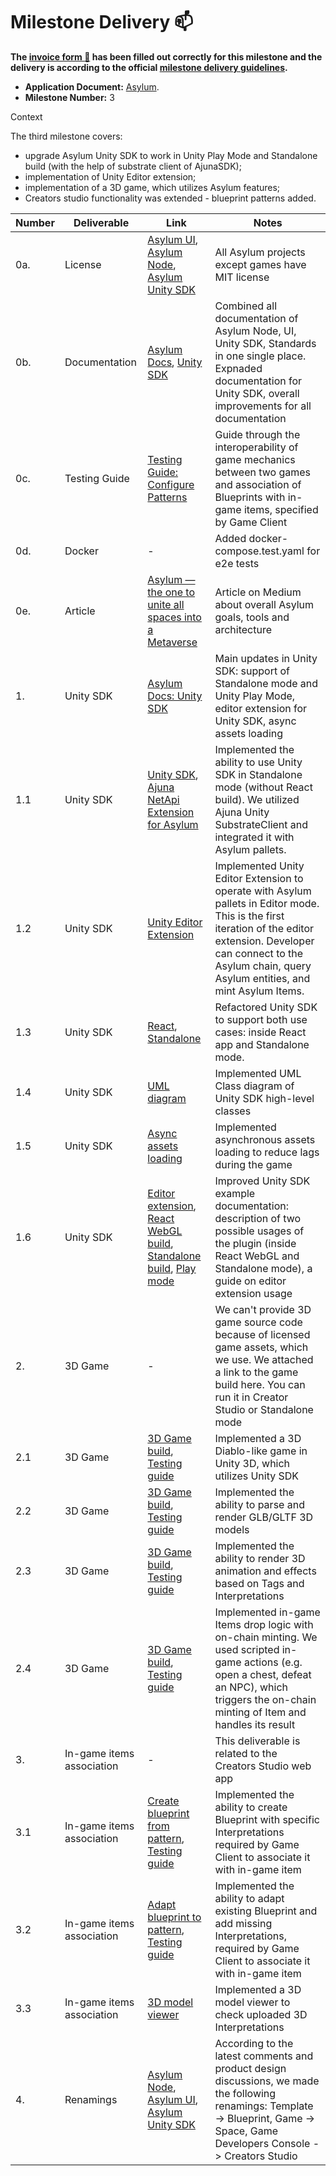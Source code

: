 # Milestone Delivery :mailbox:

**The [invoice form :pencil:](https://docs.google.com/forms/d/e/1FAIpQLSfmNYaoCgrxyhzgoKQ0ynQvnNRoTmgApz9NrMp-hd8mhIiO0A/viewform) has been filled out correctly for this milestone and the delivery is according to the official [milestone delivery guidelines](https://github.com/w3f/Grants-Program/blob/master/docs/milestone-deliverables-guidelines.md).**

* **Application Document:** [Asylum](https://github.com/w3f/Grants-Program/blob/master/applications/asylum_follow_up_1.md).
* **Milestone Number:** 3

Context

The third milestone covers:
- upgrade Asylum Unity SDK to work in Unity Play Mode and Standalone build (with the help of substrate client of AjunaSDK);
- implementation of Unity Editor extension;
- implementation of a 3D game, which utilizes Asylum features;
- Creators studio functionality was extended - blueprint patterns added.


| Number | Deliverable | Link | Notes |
| ------------- | ------------- | ------------- |------------- |
| 0a.    | License |  [Asylum UI](https://gitlab.com/asylum-space/asylum-ui/-/blob/main/LICENSE), [Asylum Node](https://gitlab.com/asylum-space/asylum-item-nft/-/blob/main/LICENSE), [Asylum Unity SDK](https://gitlab.com/asylum-space/asylum-unity-sdk/-/blob/main/LICENSE) | All Asylum projects except games have MIT license |
| 0b.    |  Documentation | [Asylum Docs](https://docs.asylum.space), [Unity SDK](https://docs.asylum.space/category/unity-sdk)| Combined all documentation of Asylum Node, UI, Unity SDK, Standards in one single place. Expnaded documentation for Unity SDK, overall improvements for all documentation |
| 0c.    | Testing Guide | [Testing Guide: Configure Patterns](https://docs.asylum.space/tutorials/testing-guide-patterns) | Guide through the interoperability of game mechanics between two games and association of Blueprints with in-game items, specified by Game Client |
| 0d.    | Docker | - | Added docker-compose.test.yaml for e2e tests |
| 0e.    | Article | [Asylum — the one to unite all spaces into a Metaverse](https://medium.com/@AsylumMeta/asylum-the-one-to-unite-all-spaces-into-a-metaverse-129cd989e76e) | Article on Medium about overall Asylum goals, tools and architecture |
| 1.     | Unity SDK | [Asylum Docs: Unity SDK](https://docs.asylum.space/category/unity-sdk) | Main updates in Unity SDK: support of Standalone mode and Unity Play Mode,  editor extension for Unity SDK, async assets loading |
| 1.1    | Unity SDK | [Unity SDK](https://gitlab.com/asylum-space/asylum-unity-sdk/-/commit/dc5f18fbace0b6051e14b396a2191e851c8bcfa8), [Ajuna NetApi Extension for Asylum](https://gitlab.com/asylum-space/asylum-net-api)| Implemented the ability to use Unity SDK in Standalone mode (without React build). We utilized Ajuna Unity SubstrateClient and integrated it with Asylum pallets. |
| 1.2    | Unity SDK | [Unity Editor Extension](https://gitlab.com/asylum-space/asylum-unity-sdk/-/blob/main/AsylumSDK/AsylumPlugin.cs) | Implemented Unity Editor Extension to operate with Asylum pallets in Editor mode. This is the first iteration of the editor extension. Developer can connect to the Asylum chain, query Asylum entities, and mint Asylum Items. |
| 1.3    | Unity SDK | [React](https://gitlab.com/asylum-space/asylum-unity-sdk/-/blob/main/AsylumSDK/ReactClient.cs), [Standalone](https://gitlab.com/asylum-space/asylum-unity-sdk/-/blob/main/AsylumSDK/StandaloneClient.cs) | Refactored Unity SDK to support both use cases: inside React app and Standalone mode. |
| 1.4    | Unity SDK | [UML diagram](https://gitlab.com/asylum-space/asylum-unity-sdk/-/blob/main/Docs/img/UML.png) | Implemented UML Class diagram of Unity SDK high-level classes |
| 1.5    | Unity SDK | [Async assets loading](https://gitlab.com/asylum-space/asylum-unity-sdk/-/blob/main/AsylumSDK/AsylumInterpretationAsyncHandler.cs) | Implemented asynchronous assets loading to reduce lags during the game |
| 1.6    | Unity SDK | [Editor extension](https://docs.asylum.space/unity-sdk/editor-extension), [React WebGL build](https://docs.asylum.space/unity-sdk/build-and-run/webgl), [Standalone build](https://docs.asylum.space/unity-sdk/build-and-run/standalone), [Play mode](https://docs.asylum.space/unity-sdk/build-and-run/play-mode) | Improved Unity SDK example documentation: description of two possible usages of the plugin (inside React WebGL and Standalone mode), a guide on editor extension usage |
| 2.     | 3D Game | - | We can't provide 3D game source code because of licensed game assets, which we use. We attached a link to the game build here. You can run it in Creator Studio or Standalone mode |
| 2.1    | 3D Game | [3D Game build](https://gitlab.com/asylum-space/asylum-ui/-/tree/main/packages/connection-library/data/dark-forest), [Testing guide](https://docs.asylum.space/tutorials/testing-guide-patterns) | Implemented a 3D Diablo-like game in Unity 3D, which utilizes Unity SDK |
| 2.2    | 3D Game | [3D Game build](https://gitlab.com/asylum-space/asylum-ui/-/tree/main/packages/connection-library/data/dark-forest), [Testing guide](https://docs.asylum.space/tutorials/testing-guide-patterns) | Implemented the ability to parse and render GLB/GLTF 3D models |
| 2.3    | 3D Game | [3D Game build](https://gitlab.com/asylum-space/asylum-ui/-/tree/main/packages/connection-library/data/dark-forest), [Testing guide](https://docs.asylum.space/tutorials/testing-guide-patterns) | Implemented the ability to render 3D animation and effects based on Tags and Interpretations |
| 2.4    | 3D Game | [3D Game build](https://gitlab.com/asylum-space/asylum-ui/-/tree/main/packages/connection-library/data/dark-forest), [Testing guide](https://docs.asylum.space/tutorials/testing-guide-patterns#case-3-interoperable-items-and-drop) | Implemented in-game Items drop logic with on-chain minting. We used scripted in-game actions (e.g. open a chest, defeat an NPC), which triggers the on-chain minting of Item and handles its result |
| 3.     | In-game items association | - | This deliverable is related to the Creators Studio web app |
| 3.1    | In-game items association | [Create blueprint from pattern](https://gitlab.com/asylum-space/asylum-ui/-/commit/736f86fb4036afd464cb3ab139cfb626f318df78), [Testing guide](https://docs.asylum.space/tutorials/testing-guide-patterns#case-1-creating-a-blueprint-from-a-pattern) | Implemented the ability to create Blueprint with specific Interpretations required by Game Client to associate it with in-game item |
| 3.2    | In-game items association | [Adapt blueprint to pattern](https://gitlab.com/asylum-space/asylum-ui/-/commit/736f86fb4036afd464cb3ab139cfb626f318df78), [Testing guide](https://docs.asylum.space/tutorials/testing-guide-patterns#case-2-adapt-blueprint-to-pattern) | Implemented the ability to adapt existing Blueprint and add missing Interpretations, required by Game Client to associate it with in-game item |
| 3.3    | In-game items association | [3D model viewer](https://gitlab.com/asylum-space/asylum-ui/-/commit/28807b7727461ce004ddb7ba30634bf1c1535c20) | Implemented a 3D model viewer to check uploaded 3D Interpretations |
| 4.     | Renamings | [Asylum Node](https://gitlab.com/asylum-space/asylum-item-nft/-/commit/3fde1677386e1f84aa11c438d14f0adf297b55d4), [Asylum UI](https://gitlab.com/asylum-space/asylum-ui/-/commit/cd2eb4cf55232402706541e4e25be6b48df1a93a), [Asylum Unity SDK](https://gitlab.com/asylum-space/asylum-unity-sdk/-/commit/093b6872d59e7ddbce8ee5ec686e602475ed2a58) | According to the latest comments and product design discussions, we made the following renamings: Template -> Blueprint, Game -> Space, Game Developers Console -> Creators Studio |